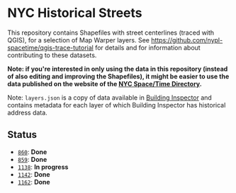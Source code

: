 # NYC Historical Streets

This repository contains Shapefiles with street centerlines (traced with QGIS), for a selection of Map Warper layers. See https://github.com/nypl-spacetime/qgis-trace-tutorial for details and for information about contributing to these datasets.

__Note: if you're interested in only using the data in this repository (instead of also editing and improving the Shapefiles), it might be easier to use the data published on the website of the [NYC Space/Time Directory](http://spacetime.nypl.org/#data-nyc-streets).__

Note: `layers.json` is a copy of data available in [Building Inspector](http://buildinginspector.nypl.org) and contains metadata for each layer of which Building Inspector has historical address data.

## Status

- [`860`](860): __Done__
- [`859`](859): __Done__
- [`1138`](1138): __In progress__
- [`1142`](1142): __Done__
- [`1162`](1162): __Done__
